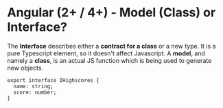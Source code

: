 # Angular \(2+ / 4+\) - Model \(Class\) or Interface?

The **Interface** describes either a **contract for a class** or a new type. It is a pure Typescript element, so it doesn't affect Javascript. A **model**, and namely a **class**, is an actual JS function which is being used to generate new objects.

```
export interface IHighscores {
  name: string;
  score: number;
}
```



